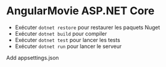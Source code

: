 AngularMovie ASP.NET Core
=========================

* Exécuter <code>dotnet restore</code> pour restaurer les paquets Nuget
* Exécuter <code>dotnet build</code> pour compiler
* Exécuter <code>dotnet test</code> pour lancer les tests
* Exécuter <code>dotnet run</code> pour lancer le serveur

Add appsettings.json








